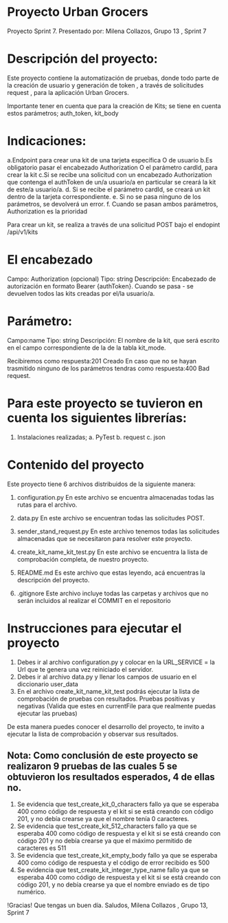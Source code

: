 # Proyecto Urban Grocers 
Proyecto Sprint 7.
Presentado por: Milena Collazos, Grupo 13 , Sprint 7

# Descripción del proyecto:
Este proyecto contiene la automatización de pruebas, donde todo parte de la creación de usuario
y generación de token , a través de solicitudes request , para la aplicación Urban Grocers.

Importante tener en cuenta que para la creación de Kits; se tiene en cuenta estos parámetros; auth_token, kit_body

# Indicaciones: 
a.Endpoint para crear una kit de una tarjeta específica O de usuario
b.Es obligatorio pasar el encabezado Authorization O el parámetro cardId, para crear la kit
c.Si se recibe una solicitud con un encabezado Authorization que contenga el authToken de un/a usuario/a en particular 
se creará la kit de este/a usuario/a.
d. Si se recibe el parámetro cardId, se creará un kit dentro de la tarjeta correspondiente.
e. Si no se pasa ninguno de los parámetros, se devolverá un error.
f. Cuando se pasan ambos parámetros, Authorization es la prioridad

Para crear un kit, se realiza a través de una solicitud POST bajo el endopint /api/v1/kits
# El encabezado 
Campo: Authorization (opcional) 
Tipo: string 
Descripción: Encabezado de autorización en formato Bearer {authToken}. 
Cuando se pasa - se devuelven todos las kits creadas por el/la usuario/a.

# Parámetro:
Campo:name
Tipo: string
Descripción: El nombre de la kit, que será escrito en el campo correspondiente de la
de la tabla kit_mode.

Recibiremos como respuesta:201 Creado
En caso que no se hayan trasmitido ninguno de los parámetros tendras como respuesta:400 Bad request.

# Para este proyecto se tuvieron en cuenta los siguientes librerías:
1. Instalaciones realizadas; 
a. PyTest
b. request
c. json

# Contenido del proyecto
Este proyecto tiene 6 archivos distribuidos de la siguiente manera:
1. configuration.py
En este archivo se encuentra almacenadas todas las rutas para el archivo.

2. data.py
En este archivo se encuentran todas las solicitudes POST.

3. sender_stand_request.py
En este archivo tenemos todas las solicitudes almacenadas que se necesitaron
para resolver este proyecto.

4. create_kit_name_kit_test.py
En este archivo se encuentra la lista de comprobación completa, de nuestro proyecto.

5. README.md
Es este archivo que estas leyendo, acá encuentras la descripción del proyecto.

6. .gitignore
Este archivo incluye todas las carpetas y archivos que no serán incluidos al realizar el COMMIT
en el repositorio


# Instrucciones para ejecutar el proyecto
1. Debes ir al archivo configuration.py y colocar en la URL_SERVICE = la Url que te genera
una vez reiniciado el servidor.
2. Debes ir al archivo data.py y llenar los campos de usuario en el diccionario user_data
3. En el archivo create_kit_name_kit_test podrás ejecutar la lista de comprobación de pruebas con resultados.
Pruebas positivas y negativas
(Valida que estes en currentFile para que realmente puedas ejecutar las pruebas)

De esta manera puedes conocer el desarrollo del proyecto, te invito a ejecutar la lista
de comprobación y observar sus resultados.

## Nota: Como conclusión de este proyecto se realizaron 9 pruebas de las cuales 5 se obtuvieron los resultados esperados, 4 de ellas no.
1. Se evidencia que test_create_kit_0_characters fallo ya que se esperaba 400 como código de respuesta y el kit si se está creando con código 201, y no debía crearse ya que el nombre tenía 0 caracteres. 
2. Se evidencia que test_create_kit_512_characters fallo ya que se esperaba 400 como código de respuesta y el kit si se está creando con código 201 y no debía crearse ya que el máximo permitido de caracteres es 511
3. Se evidencia que test_create_kit_empty_body fallo ya que se esperaba 400 como código de respuesta y el código de error recibido es 500
4. Se evidencia que test_create_kit_integer_type_name fallo ya que se esperaba 400 como código de respuesta y el kit si se está creando con código 201, y no debía crearse ya que el nombre enviado es de tipo numérico.


!Gracias! Que tengas un buen día.
Saludos, 
Milena Collazos , Grupo 13, Sprint 7

